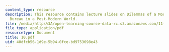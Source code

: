 ```yaml
---
content_type: resource
description: This resource contains lecture slides on Dilemmas of a Modern Science
  Bureau in a Post-Modern World.
file: /media/https%3A/open-learning-course-data-rc.s3.amazonaws.com/11-959-reforming-natural-resources-governance-failings-of-scientific-rationalism-and-alternatives-for-building-common-ground-january-iap-2007/40dfcb561d9e5b940fcebd9753698e43_10.pdf
file_type: application/pdf
resourcetype: Document
title: 10.pdf
uid: 40dfcb56-1d9e-5b94-0fce-bd9753698e43
---
```

